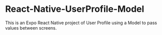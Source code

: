 # React-Native-UserProfile-Model
This is an Expo React Native project of User Profile using a Model to pass values between screens.
 

